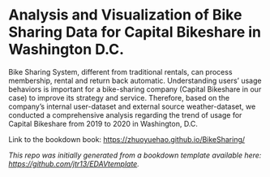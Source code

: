 # Analysis and Visualization of Bike Sharing Data for Capital Bikeshare in Washington D.C.

Bike Sharing System, different from traditional rentals, can process membership, rental and return back automatic. Understanding users’ usage behaviors is important for a bike-sharing company (Capital Bikeshare in our case) to improve its strategy and service. Therefore, based on the company’s internal user-dataset and external source weather-dataset, we conducted a comprehensive analysis regarding the trend of usage for Capital Bikeshare from 2019 to 2020 in Washington, D.C.

Link to the bookdown book:
https://zhuoyuehao.github.io/BikeSharing/

*This repo was initially generated from a bookdown template available here: https://github.com/jtr13/EDAVtemplate.*	




